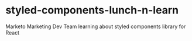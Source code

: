 # styled-components-lunch-n-learn
Marketo Marketing Dev Team learning about styled components library for React
